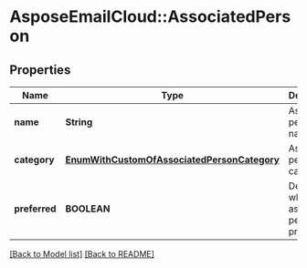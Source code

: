 # AsposeEmailCloud::AssociatedPerson
## Properties
Name | Type | Description | Notes
------------ | ------------- | ------------- | -------------
**name** | **String** | Associated person&#39;s name.              | [optional] 
**category** | [**EnumWithCustomOfAssociatedPersonCategory**](EnumWithCustomOfAssociatedPersonCategory.md) | Associated person&#39;s category.              | [optional] 
**preferred** | **BOOLEAN** | Defines whether associated person is preferred.              | 



[[Back to Model list]](Models.md) [[Back to README]](README.md)


